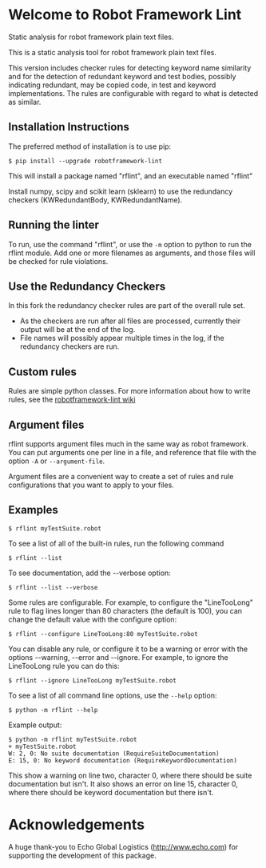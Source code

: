 Welcome to Robot Framework Lint
===============================

Static analysis for robot framework plain text files. 

This is a static analysis tool for robot framework plain text files.

This version includes checker rules for detecting keyword name similarity and for the detection of redundant keyword and test bodies, possibly indicating redundant, may be copied code, in test and keyword implementations. The rules are configurable with regard to what is detected as similar.

Installation Instructions
-------------------------

The preferred method of installation is to use pip:

    $ pip install --upgrade robotframework-lint

This will install a package named "rflint", and an executable named "rflint"

Install numpy, scipy and scikit learn (sklearn) to use the redundancy checkers (KWRedundantBody, KWRedundantName).

Running the linter
------------------

To run, use the command "rflint", or use the `-m` option to python to
run the rflint module. Add one or more filenames as arguments, and
those files will be checked for rule violations.

Use the Redundancy Checkers
---------------------------

In this fork the redundancy checker rules are part of the overall rule set.

* As the checkers are run after all files are processed, currently their output will be at the end of the log.
* File names will possibly appear multiple times in the log, if the redundancy checkers are run.

Custom rules
------------

Rules are simple python classes. For more information about how to
write rules, see the 
[robotframework-lint wiki](https://github.com/boakley/robotframework-lint/wiki)

Argument files
--------------

rflint supports argument files much in the same way as robot framework. You can
put arguments one per line in a file, and reference that file with the option
`-A` or `--argument-file`.

Argument files are a convenient way to create a set of rules and rule configurations
that you want to apply to your files.

Examples
--------

    $ rflint myTestSuite.robot

To see a list of all of the built-in rules, run the following command

    $ rflint --list

To see documentation, add the --verbose option:

    $ rflint --list --verbose

Some rules are configurable. For example, to configure the "LineTooLong"
rule to flag lines longer than 80 characters (the default is 100), you
can change the default value with the configure option:

    $ rflint --configure LineTooLong:80 myTestSuite.robot

You can disable any rule, or configure it to be a warning or error
with the options --warning, --error and --ignore. For example, to 
ignore the LineTooLong rule you can do this:

    $ rflint --ignore LineTooLong myTestSuite.robot

To see a list of all command line options, use the `--help` option:

    $ python -m rflint --help

Example output:

    $ python -m rflint myTestSuite.robot
    + myTestSuite.robot
    W: 2, 0: No suite documentation (RequireSuiteDocumentation)
    E: 15, 0: No keyword documentation (RequireKeywordDocumentation)

This show a warning on line two, character 0, where there should be suite 
documentation but isn't. It also shows an error on line 15, character 0,
where there should be keyword documentation but there isn't.

Acknowledgements
================

A huge thank-you to Echo Global Logistics (http://www.echo.com) for
supporting the development of this package.
